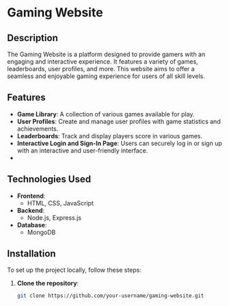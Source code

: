 # Gaming Website

## Description
The Gaming Website is a platform designed to provide gamers with an engaging and interactive experience. It features a variety of games, leaderboards, user profiles, and more. This website aims to offer a seamless and enjoyable gaming experience for users of all skill levels.

## Features
- **Game Library**: A collection of various games available for play.
- **User Profiles**: Create and manage user profiles with game statistics and achievements.
- **Leaderboards**: Track and display players score in various games.
- **Interactive Login and Sign-In Page**: Users can securely log in or sign up with an interactive and user-friendly interface.
- 
## Technologies Used
- **Frontend**:
  - HTML, CSS, JavaScript
- **Backend**:
  - Node.js, Express.js 
- **Database**:
  - MongoDB

## Installation
To set up the project locally, follow these steps:

1. **Clone the repository**:
   ```bash
   git clone https://github.com/your-username/gaming-website.git


